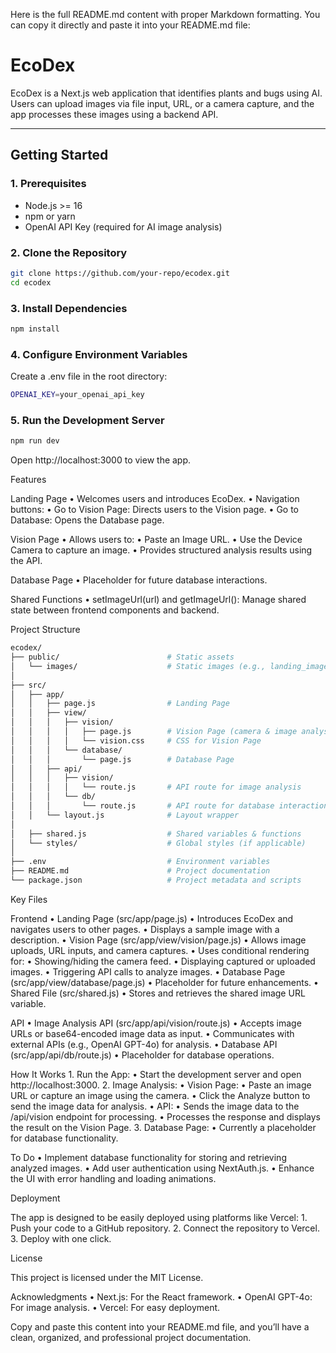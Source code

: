 Here is the full README.md content with proper Markdown formatting. You can copy it directly and paste it into your README.md file:

# **EcoDex**

EcoDex is a Next.js web application that identifies plants and bugs using AI. Users can upload images via file input, URL, or a camera capture, and the app processes these images using a backend API.

---

## **Getting Started**

### **1. Prerequisites**
- Node.js >= 16
- npm or yarn
- OpenAI API Key (required for AI image analysis)

### **2. Clone the Repository**
```bash
git clone https://github.com/your-repo/ecodex.git
cd ecodex
```
### **3. Install Dependencies**
```bash
npm install
```
### **4. Configure Environment Variables**

Create a .env file in the root directory:
```bash
OPENAI_KEY=your_openai_api_key
```
### **5. Run the Development Server**
```bash
npm run dev
```
Open http://localhost:3000 to view the app.

Features

Landing Page
	•	Welcomes users and introduces EcoDex.
	•	Navigation buttons:
	•	Go to Vision Page: Directs users to the Vision page.
	•	Go to Database: Opens the Database page.

Vision Page
	•	Allows users to:
	•	Paste an Image URL.
	•	Use the Device Camera to capture an image.
	•	Provides structured analysis results using the API.

Database Page
	•	Placeholder for future database interactions.

Shared Functions
	•	setImageUrl(url) and getImageUrl(): Manage shared state between frontend components and backend.

Project Structure
```bash
ecodex/
├── public/                        # Static assets
│   └── images/                    # Static images (e.g., landing_image.jpg)
│
├── src/
│   ├── app/
│   │   ├── page.js                # Landing Page
│   │   ├── view/
│   │   │   ├── vision/
│   │   │   │   ├── page.js        # Vision Page (camera & image analysis)
│   │   │   │   └── vision.css     # CSS for Vision Page
│   │   │   └── database/
│   │   │       └── page.js        # Database Page
│   │   ├── api/
│   │   │   ├── vision/
│   │   │   │   └── route.js       # API route for image analysis
│   │   │   └── db/
│   │   │       └── route.js       # API route for database interaction
│   │   └── layout.js              # Layout wrapper
│
│   ├── shared.js                  # Shared variables & functions
│   └── styles/                    # Global styles (if applicable)
│
├── .env                           # Environment variables
├── README.md                      # Project documentation
└── package.json                   # Project metadata and scripts
```
Key Files

Frontend
	•	Landing Page (src/app/page.js)
	•	Introduces EcoDex and navigates users to other pages.
	•	Displays a sample image with a description.
	•	Vision Page (src/app/view/vision/page.js)
	•	Allows image uploads, URL inputs, and camera captures.
	•	Uses conditional rendering for:
	•	Showing/hiding the camera feed.
	•	Displaying captured or uploaded images.
	•	Triggering API calls to analyze images.
	•	Database Page (src/app/view/database/page.js)
	•	Placeholder for future enhancements.
	•	Shared File (src/shared.js)
	•	Stores and retrieves the shared image URL variable.

API
	•	Image Analysis API (src/app/api/vision/route.js)
	•	Accepts image URLs or base64-encoded image data as input.
	•	Communicates with external APIs (e.g., OpenAI GPT-4o) for analysis.
	•	Database API (src/app/api/db/route.js)
	•	Placeholder for database operations.

How It Works
	1.	Run the App:
	•	Start the development server and open http://localhost:3000.
	2.	Image Analysis:
	•	Vision Page:
	•	Paste an image URL or capture an image using the camera.
	•	Click the Analyze button to send the image data for analysis.
	•	API:
	•	Sends the image data to the /api/vision endpoint for processing.
	•	Processes the response and displays the result on the Vision Page.
	3.	Database Page:
	•	Currently a placeholder for database functionality.

To Do
	•	Implement database functionality for storing and retrieving analyzed images.
	•	Add user authentication using NextAuth.js.
	•	Enhance the UI with error handling and loading animations.

Deployment

The app is designed to be easily deployed using platforms like Vercel:
	1.	Push your code to a GitHub repository.
	2.	Connect the repository to Vercel.
	3.	Deploy with one click.

License

This project is licensed under the MIT License.

Acknowledgments
	•	Next.js: For the React framework.
	•	OpenAI GPT-4o: For image analysis.
	•	Vercel: For easy deployment.

Copy and paste this content into your README.md file, and you’ll have a clean, organized, and professional project documentation.

